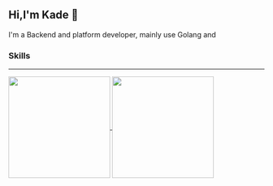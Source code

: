 ## Hi,I'm Kade 👏

I'm a Backend and platform developer, mainly use Golang and 

### Skills



---

<a href="https://github.com/anuraghazra/convoychat">
    <img height=200 align="center"  src="https://github-readme-stats.vercel.app/api/top-langs/?username=prefect12&theme=outrun&layout=compact&langs_count=8&card_width=320" />
</a>
<a href="https://github.com/anuraghazra/github-readme-stats">
    <img height=200 align="center" src="https://github-readme-stats.vercel.app/api?username=prefect12&show_icons=true&theme=outrun" />
</a>

